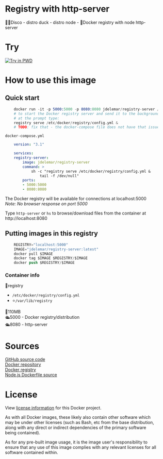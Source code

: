 # Registry with http-server

🎉🐥Disco - distro duck - distro node - 🐳Docker registry with node http-server

# Try
[![Try in PWD](https://github.com/play-with-docker/stacks/raw/cff22438cb4195ace27f9b15784bbb497047afa7/assets/images/button.png)](http://play-with-docker.com/?stack=https://gist.githubusercontent.com/JDelemar/4ac037427bbbaef43e7efc0ca28fd437/raw/afaf9e00ebccd18ecca464460a2e83834f4acfc9/registry-server.yml)  

# How to use this image
## Quick start
```s
    docker run -it -p 5000:5000 -p 8080:8080 jdelemar/registry-server /bin/sh
    # to start the Docker registry server and send it to the background
    # at the prompt type:
    registry serve /etc/docker/registry/config.yml & 
    # TODO: fix that - the docker-compose file does not have that issue
```

`docker-compose.yml`
```yml
    version: "3.1"

    services:
    registry-server:
        image: jdelemar/registry-server
        command: >
            sh -c "registry serve /etc/docker/registry/config.yml &
                tail -f /dev/null"
        ports:
        - 5000:5000
        - 8080:8080
```

The Docker registry will be available for connections at localhost:5000  
*Note: No browser response on port 5000*

Type `http-server` or `hs` to browse/download files from the container at http://localhost:8080

## Putting images in this registry  
```s
    REGISTRY="localhost:5000"
    IMAGE="jdelemar/registry-server:latest"
    docker pull $IMAGE
    docker tag $IMAGE $REGISTRY/$IMAGE
    docker push $REGISTRY/$IMAGE
```  

### Container info
📂registry  
- `/etc/docker/registry/config.yml`  
- ⭐️`/var/lib/registry`  

📏110MB  
🛳5000 - Docker registry/distribution  
🛳8080 - http-server  

# Sources  
[GitHub source code](https://github.com/JDelemar/dockerfiles/tree/master/registry-server)  
[Docker repository](https://hub.docker.com/r/jdelemar/registry-server)  
[Docker registry](https://hub.docker.com/_/registry)  
[Node.js Dockerfile source](https://github.com/nodejs/docker-node)

# License
View [license information](https://github.com/JDelemar/dockerfiles/blob/master/LICENSE) for this Docker project.

As with all Docker images, these likely also contain other software which may be under other licenses (such as Bash, etc from the base distribution, along with any direct or indirect dependencies of the primary software being contained).

As for any pre-built image usage, it is the image user's responsibility to ensure that any use of this image complies with any relevant licenses for all software contained within.
